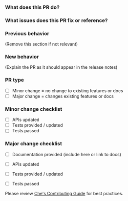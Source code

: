 ### What does this PR do?


### What issues does this PR fix or reference?


### Previous behavior
(Remove this section if not relevant)

### New behavior
(Explain the PR as it should appear in the release notes)

### PR type
- [ ] Minor change = no change to existing features or docs
- [ ] Major change = changes existing features or docs

### Minor change checklist
- [ ] APIs updated
- [ ] Tests provided / updated
- [ ] Tests passed

### Major change checklist
- [ ] Documentation provided (include here or link to docs)
- [ ] APIs updated
- [ ] Tests provided / updated
- [ ] Tests passed


Please review [Che's Contributing Guide](https://github.com/eclipse/che/CONTRIBUTING.MD) for best practices.
